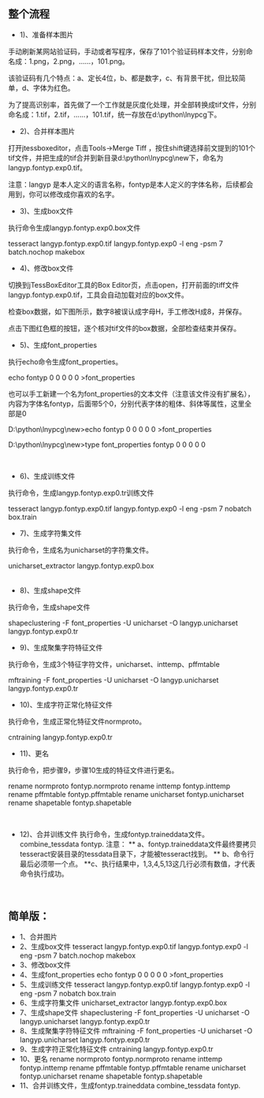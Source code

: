 ## 整个流程
* 1)、准备样本图片

手动刷新某网站验证码，手动或者写程序，保存了101个验证码样本文件，分别命名成：1.png，2.png，……，101.png。

该验证码有几个特点：a、定长4位，b、都是数字，c、有背景干扰，但比较简单，d、字体为红色。

为了提高识别率，首先做了一个工作就是灰度化处理，并全部转换成tif文件，分别命名成：1.tif，2.tif，……，101.tif，统一存放在d:\python\lnypcg下。
 
* 2)、合并样本图片

打开jtessboxeditor，点击Tools->Merge Tiff ，按住shift键选择前文提到的101个tif文件，并把生成的tif合并到新目录d:\python\lnypcg\new下，命名为langyp.fontyp.exp0.tif。

注意：langyp 是本人定义的语言名称，fontyp是本人定义的字体名称，后续都会用到，你可以修改成你喜欢的名字。
 
* 3)、生成box文件

执行命令生成langyp.fontyp.exp0.box文件

tesseract langyp.fontyp.exp0.tif langyp.fontyp.exp0 -l eng -psm 7 batch.nochop makebox
 
* 4)、修改box文件

切换到jTessBoxEditor工具的Box Editor页，点击open，打开前面的tiff文件langyp.fontyp.exp0.tif，工具会自动加载对应的box文件。

检查box数据，如下图所示，数字8被误认成字母H，手工修改H成8，并保存。

点击下图红色框的按钮，逐个核对tif文件的box数据，全部检查结束并保存。
 
* 5)、生成font_properties

执行echo命令生成font_properties。

echo fontyp 0 0 0 0 0 >font_properties

也可以手工新建一个名为font_properties的文本文件（注意该文件没有扩展名），内容为字体名fontyp，后面带5个0，分别代表字体的粗体、斜体等属性，这里全部是0

D:\python\lnypcg\new>echo fontyp 0 0 0 0 0 >font_properties

D:\python\lnypcg\new>type font_properties
fontyp 0 0 0 0 0
 
 
* 6)、生成训练文件

执行命令，生成langyp.fontyp.exp0.tr训练文件

tesseract langyp.fontyp.exp0.tif langyp.fontyp.exp0 -l eng -psm 7 nobatch box.train
 
* 7)、生成字符集文件

执行命令，生成名为unicharset的字符集文件。

unicharset_extractor langyp.fontyp.exp0.box 	
 
* 8)、生成shape文件

执行命令，生成shape文件

shapeclustering -F font_properties -U unicharset -O langyp.unicharset langyp.fontyp.exp0.tr
 
* 9)、生成聚集字符特征文件

执行命令，生成3个特征字符文件，unicharset、inttemp、pffmtable

mftraining -F font_properties -U unicharset -O langyp.unicharset langyp.fontyp.exp0.tr 
 
* 10)、生成字符正常化特征文件

执行命令，生成正常化特征文件normproto。

cntraining langyp.fontyp.exp0.tr
 
* 11)、更名

执行命令，把步骤9，步骤10生成的特征文件进行更名。

rename normproto fontyp.normproto
rename inttemp fontyp.inttemp
rename pffmtable fontyp.pffmtable 
rename unicharset fontyp.unicharset
rename shapetable fontyp.shapetable

 
* 12)、合并训练文件
执行命令，生成fontyp.traineddata文件。
combine_tessdata fontyp.
注意：
** a、fontyp.traineddata文件最终要拷贝tesseract安装目录的tessdata目录下，才能被tesseract找到。
** b、命令行最后必须带一个点。
**c、执行结果中，1,3,4,5,13这几行必须有数值，才代表命令执行成功。

 
## 简单版：
* 1、合并图片
* 2、生成box文件
tesseract langyp.fontyp.exp0.tif langyp.fontyp.exp0 -l eng -psm 7 batch.nochop makebox
* 3、修改box文件
* 4、生成font_properties
echo fontyp 0 0 0 0 0 >font_properties
* 5、生成训练文件
tesseract langyp.fontyp.exp0.tif langyp.fontyp.exp0 -l eng -psm 7 nobatch box.train
* 6、生成字符集文件
unicharset_extractor langyp.fontyp.exp0.box 
* 7、生成shape文件
shapeclustering -F font_properties -U unicharset -O langyp.unicharset langyp.fontyp.exp0.tr
* 8、生成聚集字符特征文件
mftraining -F font_properties -U unicharset -O langyp.unicharset langyp.fontyp.exp0.tr
* 9、生成字符正常化特征文件
cntraining langyp.fontyp.exp0.tr
* 10、更名
rename normproto fontyp.normproto
rename inttemp fontyp.inttemp
rename pffmtable fontyp.pffmtable 
rename unicharset fontyp.unicharset
rename shapetable fontyp.shapetable
* 11、合并训练文件，生成fontyp.traineddata
combine_tessdata fontyp.
